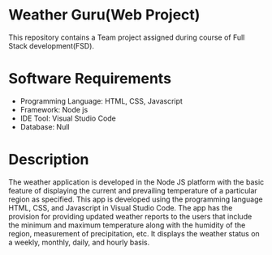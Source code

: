 # Weather Guru(Web Project)
This repository contains a Team project assigned during course of Full Stack development(FSD).


# Software Requirements
* Programming Language: HTML, CSS, Javascript
* Framework: Node js
* IDE Tool: Visual Studio Code
* Database: Null

# Description
The weather application is developed in the Node JS platform with the basic feature of displaying the current and prevailing temperature of a particular region as specified. This app is developed using the programming language HTML, CSS, and Javascript in Visual Studio Code. The app has the provision for providing updated weather reports to the users that include the minimum and maximum temperature along with the humidity of the region, measurement of precipitation, etc. It displays the weather status on a weekly, monthly, daily, and hourly basis.
